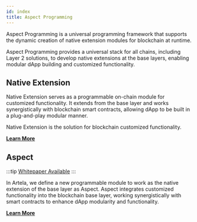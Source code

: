 ```yaml
---
id: index
title: Aspect Programming
---
```


Aspect Programming is a universal programming framework that supports the dynamic creation of native extension modules for blockchain at runtime.

Aspect Programming provides a universal stack for all chains, including Layer 2 solutions, to develop native extensions at the base layers, enabling modular dApp building and customized functionality.

## Native Extension

Native Extension serves as a programmable on-chain module for customized functionality. It extends from the base layer and works synergistically with blockchain smart contracts, allowing dApp to be built in a plug-and-play modular manner.

Native Extension is the solution for blockchain customized functionality. 

**[Learn More](/main/intro-to-artela/EVM++/aspect-programming/native-extension)**

## Aspect

:::tip
[Whitepaper Available](https://github.com/artela-network/aspect-whitepaper/blob/main/latex/build/whitepaper.pdf)
:::

In Artela, we define a new programmable module to work as the native extension of the base layer as Aspect. Aspect integrates customized functionality into the blockchain base layer, working synergistically with smart contracts to enhance dApp modularity and functionality. 

**[Learn More](/main/intro-to-artela/EVM++/aspect-programming/aspect)**